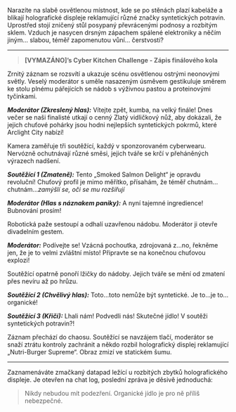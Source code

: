 Narazíte na slabě osvětlenou místnost, kde se po stěnách plazí kabeláže a blikají holografické displeje reklamující různé značky syntetických potravin. Uprostřed stojí zničený stůl posypaný převrácenými podnosy a rozbitým sklem. Vzduch je nasycen drsným zápachem spálené elektroniky a něčím jiným… slabou, téměř zapomenutou vůní… čerstvosti?

---

> **[VYMAZÁNO]’s Cyber Kitchen Challenge - Zápis finálového kola**

Zrnitý záznam se rozsvítí a ukazuje scénu osvětlenou ostrými neonovými světly. Veselý moderátor s uměle nasazeným úsměvem gestikuluje směrem ke stolu plnému pářejících se nádob s výživnou pastou a proteinovými tyčinkami.

**_Moderátor (Zkreslený hlas):_** Vítejte zpět, kumba, na velký finále! Dnes večer se naši finalisté utkají o cenný Zlatý vidličkový nůž, aby dokázali, že jejich chuťové pohárky jsou hodni nejlepších syntetických pokrmů, které Arclight City nabízí!

Kamera zaměřuje tři soutěžící, každý v sponzorovaném cyberwearu. Nervózně ochutnávají různé směsi, jejich tváře se krčí v přeháněných výrazech nadšení.

**_Soutěžící 1 (Zmateně):_** Tento „Smoked Salmon Delight“ je opravdu revoluční! Chuťový profil je mimo měřítko, přísahám, že téměř chutnám…chutnám…_zamýšlí se, oči se mu rozšiřují_

**_Moderátor (Hlas s náznakem paniky):_** A nyní tajemné ingredience! Bubnování prosím!

Robotická paže sestoupí a odhalí uzavřenou nádobu. Moderátor ji otevře divadelním gestem.

**_Moderátor:_** Podívejte se! Vzácná pochoutka, zdrojovaná z…no, řekněme jen, že je to velmi zvláštní místo! Připravte se na konečnou chuťovou explozi!

Soutěžící opatrně ponoří lžičky do nádoby. Jejich tváře se mění od zmatení přes nevíru až po hrůzu.

**_Soutěžící 2 (Chvělivý hlas):_** Toto…toto nemůže být syntetické. Je to…je to…organické!

**_Soutěžící 3 (Křičí):_** Lhali nám! Podvedli nás! Skutečné jídlo! V soutěži syntetických potravin?!

Záznam přechází do chaosu. Soutěžící se navzájem tlačí, moderátor se snaží ztrátu kontroly zachránit a někdo rozbil holografický displej reklamující „Nutri-Burger Supreme“. Obraz zmizí ve statickém šumu.

---

Zaznamenáváte zmačkaný datapad ležící u rozbitých zbytků holografického displeje. Je otevřen na chat log, poslední zpráva je děsivě jednoduchá:

> Nikdy nebudou mít podezření. Organické jídlo je pro ně příliš nebezpečné.
